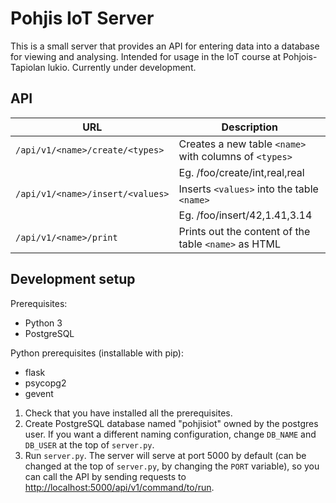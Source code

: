 Pohjis IoT Server
=================
This is a small server that provides an API for entering data into a database for viewing and analysing. Intended for usage in the IoT course at Pohjois-Tapiolan lukio. Currently under development.

API
---

| URL                              | Description                                            |
|----------------------------------|--------------------------------------------------------|
| `/api/v1/<name>/create/<types>`  | Creates a new table `<name>` with columns of `<types>` |
|                                  | Eg. /foo/create/int,real,real                          |
| `/api/v1/<name>/insert/<values>` | Inserts `<values>` into the table `<name>`             |
|                                  | Eg. /foo/insert/42,1.41,3.14                           |
| `/api/v1/<name>/print`           | Prints out the content of the table `<name>` as HTML   |

Development setup
-----------------
Prerequisites:
- Python 3
- PostgreSQL

Python prerequisites (installable with pip):
- flask
- psycopg2
- gevent

1. Check that you have installed all the prerequisites.
2. Create PostgreSQL database named "pohjisiot" owned by the postgres user. If you want a different naming configuration, change `DB_NAME` and `DB_USER` at the top of `server.py`.
3. Run `server.py`. The server will serve at port 5000 by default (can be changed at the top of `server.py`, by changing the `PORT` variable), so you can call the API by sending requests to [http://localhost:5000/api/v1/command/to/run](http://localhost:5000/api/v1/command/to/run).
